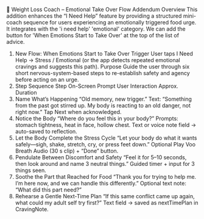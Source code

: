 📘 Weight Loss Coach – Emotional Take Over Flow Addendum
Overview
This addition enhances the “I Need Help” feature by providing a structured mini-coach sequence for users experiencing an emotionally triggered food urge.
It integrates with the 'i need help' 'emotional' category.  We can add the button for 'When Emotions Start to Take Over'  at the top of the list of advice.
1. New Flow: When Emotions Start to Take Over
Trigger
User taps I Need Help → Stress / Emotional 
(or the app detects repeated emotional cravings and suggests this path).
Purpose
Guide the user through six short nervous-system-based steps to re-establish safety and agency before acting on an urge.
2. Step Sequence
Step    On-Screen Prompt    User Interaction    Approx. Duration
1. Name What’s Happening    “Old memory, new trigger.”
Text: “Something from the past got stirred up. My body is reacting to an old danger, not right now.”    Tap Next when acknowledged.    
2. Notice the Body    “Where do you feel this in your body?”
Prompts: stomach tightness, heat in face, hollow chest.    Text or voice note field → auto-saved to reflection.    
3. Let the Body Complete the Stress Cycle    “Let your body do what it wants safely—sigh, shake, stretch, cry, or press feet down.”    Optional Play Voo Breath Audio (30 s clip) + “Done” button.   
4. Pendulate Between Discomfort and Safety    “Feel it for 5–10 seconds, then look around and name 3 neutral things.”    Guided timer + input for 3 things seen.  
5. Soothe the Part that Reached for Food    “Thank you for trying to help me. I’m here now, and we can handle this differently.”    Optional text note: “What did this part need?”    
6. Rehearse a Gentle Next-Time Plan    “If this same conflict came up again, what could my adult self try first?”    Text field → saved as nextTimePlan in CravingNote.   
